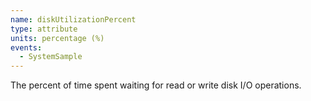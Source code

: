 ```yaml
---
name: diskUtilizationPercent
type: attribute
units: percentage (%)
events:
  - SystemSample
---
```


The percent of time spent waiting for read or write disk I/O operations.